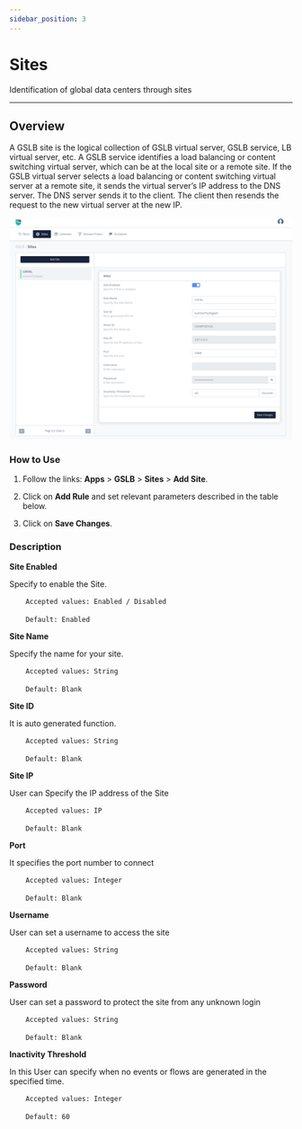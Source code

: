 ```yaml
---
sidebar_position: 3
---
```


# Sites

Identification of global data centers through sites

---

## Overview

A GSLB site is the logical collection of GSLB virtual server, GSLB service, LB virtual server, etc. A GSLB service identifies a load balancing or content switching virtual server, which can be at the local site or a remote site. If the GSLB virtual server selects a load balancing or content switching virtual server at a remote site, it sends the virtual server’s IP address to the DNS server. The DNS server sends it to the client. The client then resends the request to the new virtual server at the new IP.


![sites](/img/gslb/v8/sites.png)

### How to Use

1. Follow the links: **Apps** > **GSLB** > **Sites** > **Add Site**.

2. Click on **Add Rule** and set relevant parameters described in the table below.

3. Click on **Save Changes**.

### Description

**Site Enabled**

Specify to enable the Site.

```
    Accepted values: Enabled / Disabled 

    Default: Enabled 
```


**Site Name**

Specify the name for your site.

```
    Accepted values: String

    Default: Blank 
```


**Site ID**

It is auto generated function.

```
    Accepted values: String

    Default: Blank 
```


**Site IP**

User can Specify the IP address of the Site 

```
    Accepted values: IP

    Default: Blank 
```


**Port**

It specifies the port number to connect 

```
    Accepted values: Integer

    Default: Blank 
```


**Username**

User can set a username to access the site 

```
    Accepted values: String

    Default: Blank 
```


**Password**

User can set a password to protect the site from any unknown login

```
    Accepted values: String

    Default: Blank 
```


**Inactivity Threshold**

In this User can specify when no events or flows are generated in the specified time.

```
    Accepted values: Integer

    Default: 60
```

